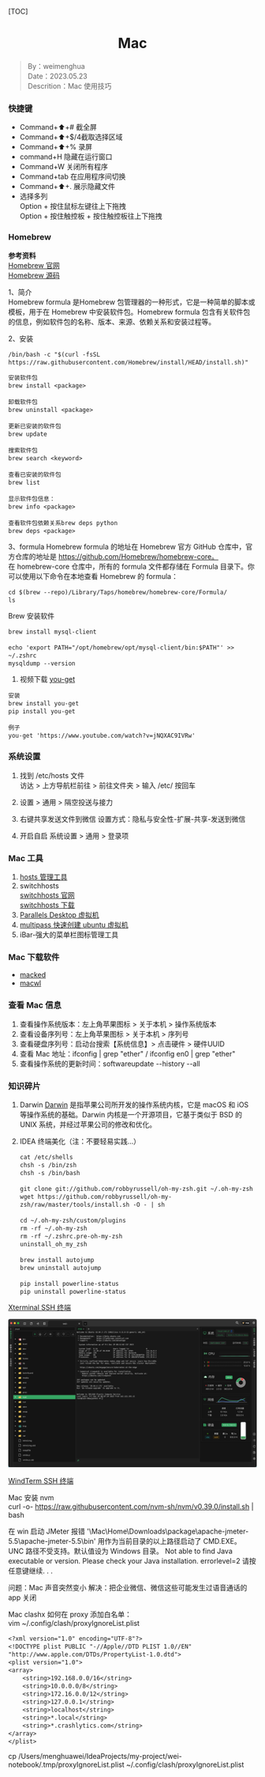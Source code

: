[TOC]

<h1 align="center">Mac</h1>

> By：weimenghua  
> Date：2023.05.23  
> Descrition：Mac 使用技巧 



### 快捷键

- Command+⬆️+# 截全屏
- Command+⬆️+$/4截取选择区域
- Command+⬆️+% 录屏
- command+H 隐藏在运行窗口
- Command+W 关闭所有程序
- Command+tab 在应用程序间切换
- Command+⬆+. 展示隐藏文件
- 选择多列  
  Option + 按住鼠标左键往上下拖拽  
  Option + 按住触控板 + 按住触控板往上下拖拽 



### Homebrew
**参考资料**  
[Homebrew 官网](https://brew.sh/)  
[Homebrew 源码](https://github.com/Homebrew)

1、简介  
Homebrew formula 是Homebrew 包管理器的一种形式，它是一种简单的脚本或模板，用于在 Homebrew 中安装软件包。Homebrew formula 包含有关软件包的信息，例如软件包的名称、版本、来源、依赖关系和安装过程等。

2、安装
```
/bin/bash -c "$(curl -fsSL https://raw.githubusercontent.com/Homebrew/install/HEAD/install.sh)"
```

```
安装软件包
brew install <package>

卸载软件包
brew uninstall <package>

更新已安装的软件包
brew update

搜索软件包
brew search <keyword>

查看已安装的软件包
brew list

显示软件包信息：
brew info <package>

查看软件包依赖关系brew deps python
brew deps <package>
```

3、formula
Homebrew formula 的地址在 Homebrew 官方 GitHub 仓库中，官方仓库的地址是 https://github.com/Homebrew/homebrew-core。  
在 homebrew-core 仓库中，所有的 formula 文件都存储在 Formula 目录下。你可以使用以下命令在本地查看 Homebrew 的 formula：

```
cd $(brew --repo)/Library/Taps/homebrew/homebrew-core/Formula/
ls
```

Brew 安装软件

```
brew install mysql-client

echo 'export PATH="/opt/homebrew/opt/mysql-client/bin:$PATH"' >> ~/.zshrc
mysqldump --version
```

1. 视频下载 [you-get](https://you-get.org/)

```
安装
brew install you-get
pip install you-get

例子
you-get 'https://www.youtube.com/watch?v=jNQXAC9IVRw'
```



### 系统设置

1. 找到 /etc/hosts 文件  
   访达 > 上方导航栏前往 > 前往文件夹 > 输入 /etc/ 按回车

2. 设置 > 通用 > 隔空投送与接力

3. 右键共享发送文件到微信
   设置方式：隐私与安全性-扩展-共享-发送到微信
4. 开启自启
   系统设置 > 通用 > 登录项



### Mac 工具

1. [hosts 管理工具](https://www.macupdate.com/app/mac/61913/hosts/download)
2. switchhosts  
   [switchhosts 官网](https://switchhosts.vercel.app/zh)  
   [switchhosts 下载](https://github.com/oldj/SwitchHosts/releases)
3. [Parallels Desktop 虚拟机](https://www.parallels.com/products/desktop/) 
4. [multipass 快速创建 ubuntu 虚拟机](https://multipass.run/)
5. iBar-强大的菜单栏图标管理工具



### Mac 下载软件

- [macked](https://macked.app/)
- [macwl](https://www.macwl.com/)



### 查看 Mac 信息
1. 查看操作系统版本：左上角苹果图标 > 关于本机 > 操作系统版本
2. 查看设备序列号：左上角苹果图标 > 关于本机 > 序列号
3. 查看硬盘序列号：启动台搜索【系统信息】> 点击硬件 > 硬件UUID
4. 查看 Mac 地址：ifconfig | grep "ether"  / ifconfig en0 | grep "ether"
5. 查看操作系统的更新时间：softwareupdate --history --all




### 知识碎片

1. Darwin
   [Darwin](https://en.wikipedia.org/wiki/Darwin_(operating_system)) 是指苹果公司所开发的操作系统内核，它是 macOS 和 iOS 等操作系统的基础。Darwin 内核是一个开源项目，它基于类似于 BSD 的 UNIX 系统，并经过苹果公司的修改和优化。

2. IDEA 终端美化（注：不要轻易实践...）

   ```
   cat /etc/shells
   chsh -s /bin/zsh
   chsh -s /bin/bash
   
   git clone git://github.com/robbyrussell/oh-my-zsh.git ~/.oh-my-zsh
   wget https://github.com/robbyrussell/oh-my-zsh/raw/master/tools/install.sh -O - | sh
   
   cd ~/.oh-my-zsh/custom/plugins
   rm -rf ~/.oh-my-zsh
   rm -rf ~/.zshrc.pre-oh-my-zsh
   uninstall_oh_my_zsh
   
   brew install autojump
   brew uninstall autojump
   
   pip install powerline-status
   pip uninstall powerline-status
   ```

[Xterminal SSH 终端](https://www.terminal.icu/)

![](./img/Xterminal.png)

[WindTerm SSH 终端](https://github.com/kingToolbox/WindTerm/releases)

Mac 安装 nvm  
curl -o- https://raw.githubusercontent.com/nvm-sh/nvm/v0.39.0/install.sh | bash

在 win 启动 JMeter 报错
'\\Mac\Home\Downloads\package\apache-jmeter-5.5\apache-jmeter-5.5\bin'
用作为当前目录的以上路径启动了 CMD.EXE。
UNC 路径不受支持。默认值设为 Windows 目录。
Not able to find Java executable or version. Please check your Java installation.
errorlevel=2
请按任意键继续. . .

问题：Mac 声音突然变小
解决：把企业微信、微信这些可能发生过语音通话的 app 关闭

Mac clashx 如何在 proxy 添加白名单：  
vim ~/.config/clash/proxyIgnoreList.plist 
```
<?xml version="1.0" encoding="UTF-8"?>
<!DOCTYPE plist PUBLIC "-//Apple//DTD PLIST 1.0//EN" "http://www.apple.com/DTDs/PropertyList-1.0.dtd">
<plist version="1.0">
<array>
	<string>192.168.0.0/16</string>
	<string>10.0.0.0/8</string>
	<string>172.16.0.0/12</string>
	<string>127.0.0.1</string>
	<string>localhost</string>
	<string>*.local</string>
	<string>*.crashlytics.com</string>
</array>
</plist>
```
cp /Users/menghuawei/IdeaProjects/my-project/wei-notebook/.tmp/proxyIgnoreList.plist ~/.config/clash/proxyIgnoreList.plist
